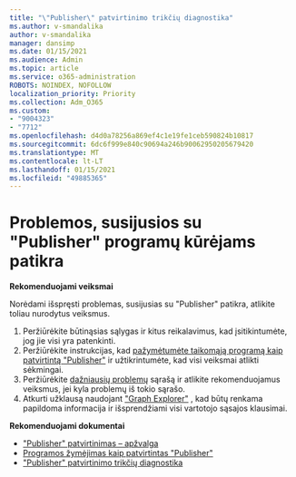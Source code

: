 ```yaml
---
title: "\"Publisher\" patvirtinimo trikčių diagnostika"
ms.author: v-smandalika
author: v-smandalika
manager: dansimp
ms.date: 01/15/2021
ms.audience: Admin
ms.topic: article
ms.service: o365-administration
ROBOTS: NOINDEX, NOFOLLOW
localization_priority: Priority
ms.collection: Adm_O365
ms.custom:
- "9004323"
- "7712"
ms.openlocfilehash: d4d0a78256a869ef4c1e19fe1ceb590824b10817
ms.sourcegitcommit: 6dc6f999e840c90694a246b90062950205679420
ms.translationtype: MT
ms.contentlocale: lt-LT
ms.lasthandoff: 01/15/2021
ms.locfileid: "49885365"
---
```

# <a name="issues-related-to-publisher-verification-for-developers"></a>Problemos, susijusios su "Publisher" programų kūrėjams patikra

**Rekomenduojami veiksmai** 

Norėdami išspręsti problemas, susijusias su "Publisher" patikra, atlikite toliau nurodytus veiksmus.

1. Peržiūrėkite būtinąsias sąlygas ir kitus reikalavimus, kad įsitikintumėte, jog jie visi yra patenkinti.
2. Peržiūrėkite instrukcijas, kad [pažymėtumėte taikomąją programą kaip patvirtintą "Publisher"](https://docs.microsoft.com/azure/active-directory/develop/mark-app-as-publisher-verified) ir užtikrintumėte, kad visi veiksmai atlikti sėkmingai.
3. Peržiūrėkite [dažniausių problemų](https://docs.microsoft.com/azure/active-directory/develop/troubleshoot-publisher-verification#common-issues) sąrašą ir atlikite rekomenduojamus veiksmus, jei kyla problemų iš tokio sąrašo.
4. Atkurti užklausą naudojant ["Graph Explorer"](https://docs.microsoft.com/azure/active-directory/develop/troubleshoot-publisher-verification#making-microsoft-graph-api-calls) , kad būtų renkama papildoma informacija ir išsprendžiami visi vartotojo sąsajos klausimai.

**Rekomenduojami dokumentai**

- ["Publisher" patvirtinimas – apžvalga](https://docs.microsoft.com/azure/active-directory/develop/publisher-verification-overview) 
- [Programos žymėjimas kaip patvirtintas "Publisher"](https://docs.microsoft.com/azure/active-directory/develop/mark-app-as-publisher-verified) 
- ["Publisher" patvirtinimo trikčių diagnostika](https://docs.microsoft.com/azure/active-directory/develop/troubleshoot-publisher-verification)

